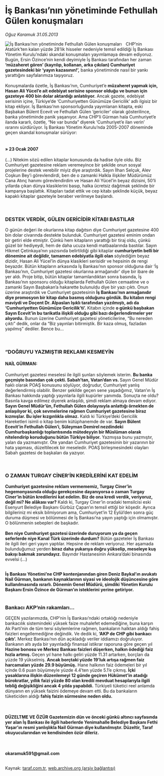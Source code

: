 # İş Bankası’nın yönetiminde Fethullah Gülen konuşmaları

*Oğuz Karamuk 31.05.2013*

<div class="yazi"><img align="left" alt="İş Bankası’nın yönetiminde Fethullah Gülen konuşmaları" border="0" src="http://www.taraf.com.tr/fotoraflar/makaleler/is-bankasi-nin-yonetiminde-fethullah-gulen_6025_orijinal.jpg" style="border-right-width:10px; border-color:#FFFFFF"/>CHP’nin Atatürk’ten kalan yüzde 28’lik hisseler nedeniyle temsil edildiği İş Bankası Yönetim Kurulu’ndaki skandal konuşmaları yayımlamaya devam ediyoruz. Bugün, Ersin Özince’nin kendi deyimiyle İş Bankası tarafından her zaman <strong>‘müzaheret gören’ (kayrılıp, kollanan, arka çıkılan) Cumhuriyet gazetesindeki bir ‘yayın kazasının!’,</strong> banka yönetiminde nasıl bir yankı yarattığını sayfalarımıza taşıyoruz.<br/><br/>Konuşmalarda özetle, İş Bankası’nın, Cumhuriyet’e <strong>müzaheret yapmak için, Hasan Ali Yücel’e ait edebiyat serisine sponsor olduğu ve bunun için gazeteye 400 bin dolar aktardığı anlatılıyor.</strong> Ancak gazete, edebiyat serisinin içine, Türkiye’de ‘Cumhuriyetten Günümüze Gericilik’ adlı ilgisiz bir kitap ekliyor. İş Bankası’nın sponsorluğunda yayımlanan kitapta, eski Başbakan Bülent Ecevit ve Fethullah Gülen ‘gericiler’ olarak gösterilince, banka yönetiminde panik yaşanıyor. Ama CHP’li Gürman hala Cumhuriyet’e ilanda kararlı, özetle, “Ne var bunda” diyerek ‘Cumhuriyet’e ilan verin’ ısrarını sürdürüyor. İş Bankası Yönetim Kurulu’nda 2005-2007 döneminde geçen skandal konuşmalar sürüyor:<br/><br/>
<h4>» 23 Ocak 2007</h4>(...) Nitekim sözü edilen kitaplar konusunda da hadise öyle oldu. Biz Cumhuriyet gazetesine reklam veremeyince bir şekilde onun sosyal projelerine destek verebilir miyiz diye araştırdık. Sayın İlhan Selçuk, Alev Coşkun Bey’i görevlendirdi, ben de o zamanki Halkla ilişkiler Müdürümüz Cana Atınç hanımı görevlendirdim ve Hasan Ali Yücel’in beyaz dizisini, 50’li yıllarda çıkan dünya klasiklerini basıp, halka ücretsiz dağıtmak şeklinde bir kampanya başlattık. Kitapları tadat ettik ve cep kitabı şeklinde küçük, beyaz kapaklı kitaplar gazeteyle beraber verilmeye başlandı.<br/><br/><br/>
<h3>DESTEK VERDİK, GÜLEN GERİCİDİR KİTABI BASTILAR</h3>O günün değeri ile okurlarına kitap dağıtsın diye Cumhuriyet gazetesine 400 bin dolar civarında destekte bulunduk. Cumhuriyet gazetesi eminim ondan bir getiri elde etmiştir. Çünkü hem kitapların yarattığı bir tiraj oldu, çünkü güzel bir hediyeydi, hem de daha ucuza kendi matbaalarında bastılar. Sayın Hikmet Çetinkaya’nın yazısında belirtildiği gibi kitaplar <strong>cumhuriyetin belli bir dönemine ait değildir, tamamen edebiyatla ilgili olan </strong>söylediğim beyaz dizidir, Hasan Ali Yücel’in dünya klasikleri serisidir ve hepsinin de rengi beyazdır. Bütün kitapların arkasında İş Bankası’nın sponsor olduğuna dair ‘İş Bankası’nın, Cumhuriyet gazetesi okurlarına armağanıdır’ diye bir ibare de yer aldı. Proje bitip, bütün kitaplar tamamlandıktan sonra basında, İş Bankası’nın sponsoru olduğu kitaplarda Fethullah Gülen cemaatine ve o zamanki Sayın Başbakan’a hakarette bulunuldu diye bir yazı çıktı. Onun üzerine araştırdık ve Cumhuriyet gazetesinin <strong>İş Bankası’nın armağanıdır diye promosyon bir kitap daha basmış olduğunu gördük. Bu kitabın rengi maviydi ve Doçent Dr. Alpaslan Işıklı tarafından yazılmıştı, adı da ‘Cumhuriyetten Günümüze Gericilik’ti’.</strong> Kitabın içinde <strong>o günkü başbakan Sayın Ecevit’in bu tarikatla ilişkili olduğu gibi bazı değerlendirmeler yer alıyordu.</strong> Bunun üzerine Cumhuriyet gazetesi yöneticilerine, “Bu nereden çıktı” dedik, onlar da “Biz yayınları bitirmiştik. Bir kaza olmuş, fazladan yapılmış” dediler. Bence bu...<br/><br/><br/>
<h3>“DOĞRUYU YAZMIŞTIR REKLAMI KESMEYİN</h3>
<h4>NAİL GÜRMAN:</h4>Cumhuriyet gazetesi meselesi ile ilgili şunları söylemek isterim. <strong>Bu banka geçmişte basından çok çekti. Sabah’tan, Vatan’dan vs. </strong>Sayın Genel Müdür haklı olarak POAŞ konusunu söylüyor, doğrudur, Cumhuriyet yanlış değerlendirmiş olabilir. Benzer şekilde geçen sene yaşadığımız, Vatan’ın İş Bankası hakkında yaptığı yayınlarla ilgili kupürler yanımda. Sonuçta ne oldu? Basınla kavga edilmez diyerek anlaşıldı, şimdi reklam almaya devam ediyor. <strong>Sayın Genel Müdür’ün, Fethullah Gülen dolayısıyla anlattığı örnekten de anlaşılıyor ki, çok sevmelerine rağmen Cumhuriyet gazetesine biraz kızmışlar. Bu işler kızgınlıkla olmaz.</strong> Kaldı ki Türkiye’deki Gericilik Hareketleri isimli o kitap benim kütüphanemde de var. <strong>Sayın Bülent Ecevit’in Fethullah Gülen’i, Süleyman Demirel nezdindeki Cumhurbaşkanlığı toplantısında mütedeyyin bir Müslüman olarak nitelendirip koruduğunu bütün Türkiye biliyor.</strong> Yazmışsa bunu yazmıştır, yalan da yazmamıştır. Öte yandan Cumhuriyet gazetesinin bir yazarının bir hata yapması, düzeltilecek bir meseledir. POAŞ birleşmesindeki olayları Sabah gazetesi de başkaları da yazıyor.<br/><br/><br/>
<h3>O ZAMAN TURGAY CİNER’İN KREDİLERİNİ KAT EDELİM</h3>
<p><strong>Cumhuriyet gazetesine reklam vermememiz, Turgay Ciner’in hegemonyasında olduğu gerekçesine dayanıyorsa o zaman Turgay Ciner’in bütün kredilerini kat edelim. Biz de ona kredi verdik, veriyoruz, değil mi? Ne alâkası var?</strong> Kaldı ki, Turgay Ciner’in oradaki temsilcisi eski Esenyurt Belediye Başkanı Gürbüz Çapan’ın temsil ettiği bir köşedir. Ayrıca bilgileriniz mi eksik bilmiyorum ama, Cumhuriyet’in 12 Eylül’den sonra güç duruma düşmesi ve bölünmesi de İş Bankası’na yayın yaptığı için olmamıştır. O bölünmenin sebepleri de başkadır.<br/><br/><strong>Ben niye Cumhuriyet gazetesi üzerinde duruyorum ya da geçen seferlerde niye Kanal Türk üzerinde durdum?</strong> Bütün gazeteler İş Bankası ile ilgili ileri geri yayın yaptılar. Hepsine de reklam veriyoruz. Her aşamada bulunduğumuz yerden <strong>biraz daha yukarıya doğru yükselip, meseleye kuş bakışı bakmak zorundayız.</strong> Bayındır Hastanesinin Ankara’daki binasında evvelsi (...)<br/><br/></p>
<p><strong>İş Bankası Yönetimi’ne CHP kontenjanından giren Deniz Baykal’ın avukatı Nail Gürman, bankanın kaynaklarının siyasi ve ideolojik düşüncesine göre kullanılmasında ısrarlı. Dönemin Genel Müdürü, şimdiki Yönetim Kurulu Başkanı Ersin Özince de Gürman’ın isteklerini yerine getiriyor.</strong><br/><br/></p>
<h3>Bankacı AKP’nin rakamları...</h3>GEÇEN yazılarımızda, CHP’nin İş Bankası’ndaki ortaklığı nedeniyle bankacılık sistemindeki yüksek faize muhalefet edemediğine, buna karşın Ak Parti’nin de tüm tersi söylemlerine rağmen, bankaların halktan aldığı fahiş faizleri engellemediğine değindik. Ve dedik ki, <strong>‘AKP de CHP gibi bankacı çıktı’.</strong> Merkez Bankası’nın dün açıkladığı veriler iddiamızı doğruluyor. Bankanın altı ayda bir yayınladığı finansal istikrar raporuna göre geçen yıl <strong>Hazine bonosu ve Merkez Bankası faizleri düşerken, halkın ödediği faiz hızla artmış. </strong>Geçen yıl hane halkı geliri yüzde 11.31 artarken, borçları da yüzde 19 yükselmiş. <strong>Ancak borçtaki yüzde 19’luk artışa rağmen faiz harcamaları yüzde 29.9 büyümüş.</strong> Hane halkının faiz ödemeleri bir yıl içinde 0.6 puan büyümeyle yüzde 4.4’ten yüzde 5.1’e çıkmış.<strong> İçki yasaklarına ilişkin düzenlemeyi 12 günde geçiren Hükümet’in atadığı bürokratlar, yıllık faizi yüzde 80 olan kredili mevduat hesaplarıyla ilgili tebliğ değişikliğini ancak 4 yılda yapabildi.</strong> Türkiyeli tüketici reel anlamda dünyanın en yüksek faizini ödemeye devam etti. Bu da bankaların tüketiciden aldığı <strong>fahiş faizin sürmesine neden oldu.<br/></strong><br/><br/><br/><strong>DÜZELTME VE ÖZÜR Gazetemizin dün ve önceki günkü altıncı sayfasında yer alan İş Bankası ile ilgili haberlerde Yenimahalle Belediye Başkanı Fethi Yaşar’ın resmi yanlışlıkla Nail Gürman diye kullanılmıştır. Düzeltir, Taraf okuyucularından ve kendisinden özür dileriz.<br/></strong><br/><br/><br/><strong>okaramuk591@gmail.com<br/></strong><br/>
</div>

Kaynak: [taraf.com.tr](http://www.taraf.com.tr:80/oguz-karamuk/makale-is-bankasi-nin-yonetiminde-fethullah-gulen.htm), [web.archive.org (arşiv bağlantısı)](http://web.archive.org/web/20130608002458/http://www.taraf.com.tr:80/oguz-karamuk/makale-is-bankasi-nin-yonetiminde-fethullah-gulen.htm)
